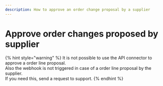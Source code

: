 ```yaml
---
description: How to approve an order change proposal by a supplier
---
```


# Approve order changes proposed by supplier

{% hint style="warning" %}
It is not possible to use the API connector to approve a order line proposal.  
Also the webhook is not triggered in case of a order line proposal by the supplier.  
If you need this, send a request to support.
{% endhint %}
